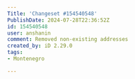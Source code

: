 ```yaml
---
Title: 'Changeset #154540548'
PublishDate: 2024-07-28T22:36:52Z
id: 154540548
user: anshanin
comment: Removed non-existing addresses
created_by: iD 2.29.0
tags:
- Montenegro

---
```

